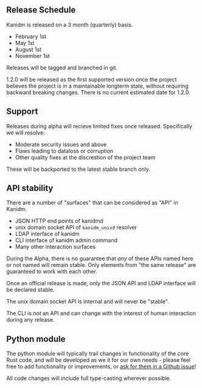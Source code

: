 ## Release Schedule

Kanidm is released on a 3 month (quarterly) basis.

* February 1st
* May 1st
* August 1st
* November 1st

Releases will be tagged and branched in git.

1.2.0 will be released as the first supported version once the project believes the project is
in a maintainable longterm state, without requiring backward breaking changes. There is no current
estimated date for 1.2.0.

## Support

Releases during alpha will recieve limited fixes once released. Specifically we will resolve:

* Moderate security issues and above
* Flaws leading to dataloss or corruption
* Other quality fixes at the discrestion of the project team

These will be backported to the latest stable branch only.

## API stability

There are a number of "surfaces" that can be considered as "API" in Kanidm.

* JSON HTTP end points of kanidmd
* unix domain socket API of `kanidm_unixd` resolver
* LDAP interface of kanidm
* CLI interface of kanidm admin command
* Many other interaction surfaces

During the Alpha, there is no guarantee that *any* of these APIs named here or not named will remain stable.
Only elements from "the same release" are guaranteed to work with each other.

Once an official release is made, only the JSON API and LDAP interface will be declared stable.

The unix domain socket API is internal and will never be "stable".

The CLI is *not* an API and can change with the interest of human interaction during any release.

## Python module

The python module will typically trail changes in functionality of the core Rust code, and will be developed as we it for our own needs - please feel free to add functionality or improvements, or [ask for them in a Github issue](http://github.com/kanidm/kanidm/issues/new/choose)!

All code changes will include full type-casting wherever possible.
